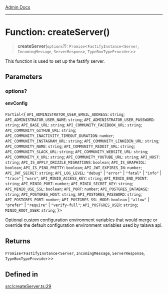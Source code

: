 [Admin Docs](/)

***

# Function: createServer()

> **createServer**(`options`?): `Promise`\<`FastifyInstance`\<`Server`, `IncomingMessage`, `ServerResponse`, `TypeBoxTypeProvider`\>\>

This function is used to set up the fastify server.

## Parameters

### options?

#### envConfig

`Partial`\<\{ `API_ADMINISTRATOR_USER_EMAIL_ADDRESS`: `string`; `API_ADMINISTRATOR_USER_NAME`: `string`; `API_ADMINISTRATOR_USER_PASSWORD`: `string`; `API_BASE_URL`: `string`; `API_COMMUNITY_FACEBOOK_URL`: `string`; `API_COMMUNITY_GITHUB_URL`: `string`; `API_COMMUNITY_INACTIVITY_TIMEOUT_DURATION`: `number`; `API_COMMUNITY_INSTAGRAM_URL`: `string`; `API_COMMUNITY_LINKEDIN_URL`: `string`; `API_COMMUNITY_NAME`: `string`; `API_COMMUNITY_REDDIT_URL`: `string`; `API_COMMUNITY_SLACK_URL`: `string`; `API_COMMUNITY_WEBSITE_URL`: `string`; `API_COMMUNITY_X_URL`: `string`; `API_COMMUNITY_YOUTUBE_URL`: `string`; `API_HOST`: `string`; `API_IS_APPLY_DRIZZLE_MIGRATIONS`: `boolean`; `API_IS_GRAPHIQL`: `boolean`; `API_IS_PINO_PRETTY`: `boolean`; `API_JWT_EXPIRES_IN`: `number`; `API_JWT_SECRET`: `string`; `API_LOG_LEVEL`: `"debug"` \| `"error"` \| `"fatal"` \| `"info"` \| `"trace"` \| `"warn"`; `API_MINIO_ACCESS_KEY`: `string`; `API_MINIO_END_POINT`: `string`; `API_MINIO_PORT`: `number`; `API_MINIO_SECRET_KEY`: `string`; `API_MINIO_USE_SSL`: `boolean`; `API_PORT`: `number`; `API_POSTGRES_DATABASE`: `string`; `API_POSTGRES_HOST`: `string`; `API_POSTGRES_PASSWORD`: `string`; `API_POSTGRES_PORT`: `number`; `API_POSTGRES_SSL_MODE`: `boolean` \| `"allow"` \| `"prefer"` \| `"require"` \| `"verify-full"`; `API_POSTGRES_USER`: `string`; `MINIO_ROOT_USER`: `string`; \}\>

Optional custom configuration environment variables that would merge or override the default configuration environment variables used by talawa api.

## Returns

`Promise`\<`FastifyInstance`\<`Server`, `IncomingMessage`, `ServerResponse`, `TypeBoxTypeProvider`\>\>

## Defined in

[src/createServer.ts:29](https://github.com/NishantSinghhhhh/talawa-api/blob/ff0f1d6ae21d3428519b64e42fe3bfdff573cb6e/src/createServer.ts#L29)

